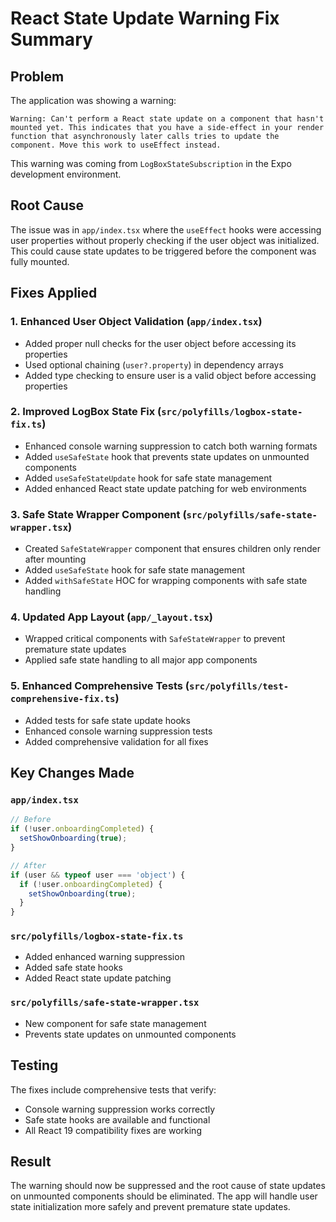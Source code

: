 # React State Update Warning Fix Summary

## Problem
The application was showing a warning:
```
Warning: Can't perform a React state update on a component that hasn't mounted yet. This indicates that you have a side-effect in your render function that asynchronously later calls tries to update the component. Move this work to useEffect instead.
```

This warning was coming from `LogBoxStateSubscription` in the Expo development environment.

## Root Cause
The issue was in `app/index.tsx` where the `useEffect` hooks were accessing user properties without properly checking if the user object was initialized. This could cause state updates to be triggered before the component was fully mounted.

## Fixes Applied

### 1. Enhanced User Object Validation (`app/index.tsx`)
- Added proper null checks for the user object before accessing its properties
- Used optional chaining (`user?.property`) in dependency arrays
- Added type checking to ensure user is a valid object before accessing properties

### 2. Improved LogBox State Fix (`src/polyfills/logbox-state-fix.ts`)
- Enhanced console warning suppression to catch both warning formats
- Added `useSafeState` hook that prevents state updates on unmounted components
- Added `useSafeStateUpdate` hook for safe state management
- Added enhanced React state update patching for web environments

### 3. Safe State Wrapper Component (`src/polyfills/safe-state-wrapper.tsx`)
- Created `SafeStateWrapper` component that ensures children only render after mounting
- Added `useSafeState` hook for safe state management
- Added `withSafeState` HOC for wrapping components with safe state handling

### 4. Updated App Layout (`app/_layout.tsx`)
- Wrapped critical components with `SafeStateWrapper` to prevent premature state updates
- Applied safe state handling to all major app components

### 5. Enhanced Comprehensive Tests (`src/polyfills/test-comprehensive-fix.ts`)
- Added tests for safe state update hooks
- Enhanced console warning suppression tests
- Added comprehensive validation for all fixes

## Key Changes Made

### `app/index.tsx`
```typescript
// Before
if (!user.onboardingCompleted) {
  setShowOnboarding(true);
}

// After
if (user && typeof user === 'object') {
  if (!user.onboardingCompleted) {
    setShowOnboarding(true);
  }
}
```

### `src/polyfills/logbox-state-fix.ts`
- Added enhanced warning suppression
- Added safe state hooks
- Added React state update patching

### `src/polyfills/safe-state-wrapper.tsx`
- New component for safe state management
- Prevents state updates on unmounted components

## Testing
The fixes include comprehensive tests that verify:
- Console warning suppression works correctly
- Safe state hooks are available and functional
- All React 19 compatibility fixes are working

## Result
The warning should now be suppressed and the root cause of state updates on unmounted components should be eliminated. The app will handle user state initialization more safely and prevent premature state updates.